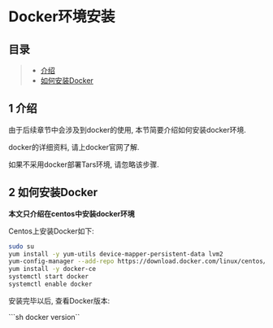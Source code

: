 # Docker环境安装

## 目录

> * [介绍](#chapter-1)
> * [如何安装Docker](#chapter-2)

## 1 介绍 <a id="chapter-1"></a>

由于后续章节中会涉及到docker的使用, 本节简要介绍如何安装docker环境.

docker的详细资料, 请上docker官网了解.

如果不采用docker部署Tars环境, 请忽略该步骤.


## 2 如何安装Docker <a id="chapter-2"></a>

**本文只介绍在centos中安装docker环境**

Centos上安装Docker如下:

```bash
sudo su
yum install -y yum-utils device-mapper-persistent-data lvm2
yum-config-manager --add-repo https://download.docker.com/linux/centos/docker-ce.repo
yum install -y docker-ce 
systemctl start docker
systemctl enable docker
```

安装完毕以后, 查看Docker版本:

```sh docker version``

